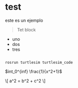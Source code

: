 <script type="text/javascript"
        src="https://cdnjs.cloudflare.com/ajax/libs/mathjax/2.7.0/MathJax.js?config=TeX-AMS_CHTML">
        </script>

# test

este es un ejemplo


>
>Tet block
>

- uno
- dos
- tres


<code>
rosrun turtlesim turtlesim_code
</code>

$int_0^{inf} \frac{1}{x^2+1}$

\\[ a^2 = b^2 + c^2 \\]